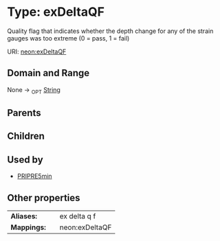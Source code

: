
# Type: exDeltaQF


Quality flag that indicates whether the depth change for any of the strain gauges was too extreme (0 = pass, 1 = fail)

URI: [neon:exDeltaQF](https://data.neonscience.org/exDeltaQF)


## Domain and Range

None ->  <sub>OPT</sub> [String](types/String.md)

## Parents


## Children


## Used by

 * [PRIPRE5min](PRIPRE5min.md)

## Other properties

|  |  |  |
| --- | --- | --- |
| **Aliases:** | | ex delta q f |
| **Mappings:** | | neon:exDeltaQF |

